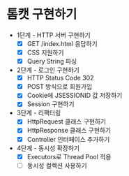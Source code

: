 # 톰캣 구현하기

- 1단계 - HTTP 서버 구현하기
  - [x] GET /index.html 응답하기
  - [x] CSS 지원하기
  - [x] Query String 파싱

- 2단계 - 로그인 구현하기
  - [x] HTTP Status Code 302
  - [x] POST 방식으로 회원가입
  - [x] Cookie에 JSESSIONID 값 저장하기
  - [x] Session 구현하기

- 3단계 - 리팩터링
  - [x] HttpRequest 클래스 구현하기
  - [x] HttpResponse 클래스 구현하기
  - [x] Controller 인터페이스 추가하기

- 4단계 - 동시성 확장하기
  - [x] Executors로 Thread Pool 적용
  - [ ] 동시성 컬렉션 사용하기
